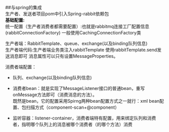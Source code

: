 ##与spring的集成  
生产者、发送者项目pom中引入Spring-rabbit依赖包  
**基础配置:**  
统一配置（生产者消费者都需要配置）:也就是rabbitmq连接工厂配置信息(rabbitConnectionFactory) 一般使用CachingConnectionFactory类 

生产者端：RabbitTemplate、queue、exchange(以及binding队列信息)  
生产者端代码:生产者端业务类注入rabbitTemplate 使用rabbitTemplate.send发送消息即可 消息属性可以只有设置MessageProperties。  

消费者端配置：
- 队列、exchange(以及binding队列信息)  
- 消费者bean：就是实现了MessageListener接口的普通bean，重写onMessage方法即可（消费消息的方法）。  
  既然是bean，它的配置采用Spirng两种bean配置方式之一就行：xml bean配置、包扫描方式（component-scan+@component）  
  
- 监听容器：listener-container，消费者端特有配置，用来绑定队列和消费者，指明哪个队列上的消息被哪个消费者（的哪个方法）消费  


